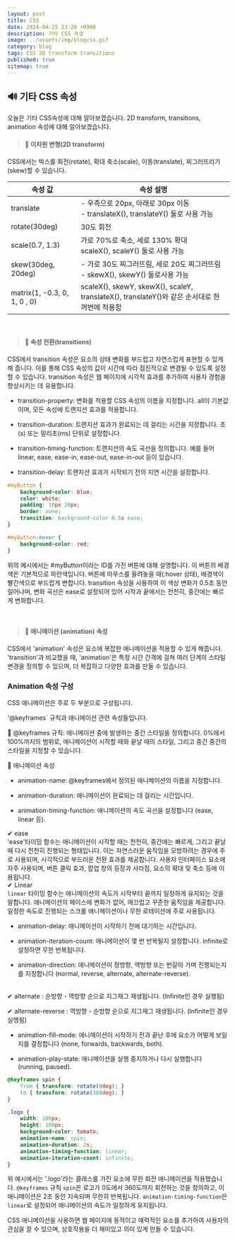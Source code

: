 ```yaml
---
layout: post
title: CSS
date: 2024-04-25 23:20 +0900
description: 기타 CSS 속성
image: ../assets/img/blogcss.gif
category: blog
tags: CSS 2D transform transitions
published: true
sitemap: true
---
```


## 🔊 기타 CSS 속성

오늘은 기타 CSS속성에 대해 알아보겠습니다.
2D transform, transitions, animation 속성에 대해 알아보겠습니다.

> #### 📍 이차원 변형(2D transform)

CSS에서는 박스를 회전(rotate), 확대 축소(scale), 이동(translate), 찌그러뜨리기(skew)할 수 있습니다.


|속성 값|속성 설명|
|------|---|
|translate|- 우측으로 20px, 아래로 30px 이동<br> - translateX(), translateY() 둘로 사용 가능|
|rotate(30deg)|30도 회전|
|scale(0.7, 1.3)|가로 70%로 축소, 세로 130% 확대 <br> scaleX(), scaleY() 둘로 사용 가능|
|skew(30deg, 20deg)|- 가로 30도 찌그러뜨림, 세로 20도 찌그러뜨림<br> - skewX(), skewY() 둘로사용 가능|
|matrix(1, -0.3, 0, 1, 0 , 0)|scaleX(), skewY, skewX(), scaleY, translateX(), translateY()와 같은 순서대로 한꺼번에 적용함|
<br>

> #### 📍 속성 전환(transitions)

CSS에서 transition 속성은 요소의 상태 변화를 부드럽고 자연스럽게 표현할 수 있게 해 줍니다. 이를 통해 CSS 속성의 값이 시간에 따라 점진적으로 변경될 수 있도록 설정할 수 있습니다.
transition 속성은 웹 페이지에 시각적 효과를 추가하여 사용자 경험을 향상시키는 데 유용합니다.

* transition-property: 변화를 적용할 CSS 속성의 이름을 지정합니다. all이 기본값이며, 모든 속성에 트랜지션 효과를 적용합니다.

* transition-duration: 트랜지션 효과가 완료되는 데 걸리는 시간을 지정합니다. 초(s) 또는 밀리초(ms) 단위로 설정합니다.

* transition-timing-function: 트랜지션의 속도 곡선을 정의합니다. 예를 들어 linear, ease, ease-in, ease-out, ease-in-out 등이 있습니다.

* transition-delay: 트랜지션 효과가 시작되기 전의 지연 시간을 설정합니다.

````css
#myButton {
    background-color: blue;
    color: white;
    padding: 10px 20px;
    border: none;
    transition: background-color 0.5s ease;
}

#myButton:hover {
    background-color: red;
}
````
위의 예시에서는 #myButton이라는 ID를 가진 버튼에 대해 설명합니다. 이 버튼의 배경색은 기본적으로 파란색입니다. 버튼에 마우스를 올려놓을 때(:hover 상태), 배경색이 빨간색으로 부드럽게 변합니다. transition 속성을 사용하여 이 색상 변화가 0.5초 동안 일어나며, 변화 곡선은 ease로 설정되어 있어 시작과 끝에서는 천천히, 중간에는 빠르게 변화합니다.

<br>

> #### 📍 애니메이션 (animation) 속성
CSS에서 'animation' 속성은 요소에 복잡한 애니메이션을 적용할 수 있게 해줍니다.
'transition'과 비교했을 때, 'animation'은 특정 시간 간격에 걸쳐 여러 단계의 스타일 변경을 정의할 수 있으며, 더 복잡하고 다양한 효과를 만들 수 있습니다.

### Animation 속성 구성
CSS 애니메이션은 주로 두 부분으로 구성됩니다.

'@keyframes` 규칙과 애니메이션 관련 속성들입니다.

💞 @keyframes 규칙: 애니메이션 중에 발생하는 중간 스타일을 정의합니다. 0%에서 100%까지의 범위로, 애니메이션이 시작할 때와 끝날 때의 스타일, 그리고 중간 중간의 스타일을 지정할 수 있습니다.

💞 애니메이션 속성<br>

* animation-name: @keyframes에서 정의된 애니메이션의 이름을 지정합니다.

* animation-duration: 애니메이션이 완료되는 데 걸리는 시간입니다.

* animation-timing-function: 애니메이션의 속도 곡선을 설정합니다 (ease, linear 등).

✔ ease<br>
'ease'타이밍 함수는 애니메이션이 시작할 때는 천천히, 중간에는 빠르게, 그리고 끝날 때 다시 천천히 진행되는 형태입니다. 이는 자연스러운 움직임을 모방하려는 경우에 주로 사용되며, 시각적으로 부드러운 전환 효과를 제공합니다.
사용자 인터페이스 요소에 자주 사용되며, 버튼 클릭 효과, 팝업 창의 등장과 사라짐, 요소의 확대 및 축소 등에 이용됩니다.
<br>
✔ Linear<br>
`linear` 타이밍 함수는 애니메이션의 속도가 시작부터 끝까지 일정하게 유지되는 것을 말합니다. 애니메이션의 페이스에 변화가 없어, 매끄럽고 꾸준한 움직임을 제공합니다.
일정한 속도로 진행되는 스크롤 애니메이션이나 무한 로테이션에 주로 사용됩니다.
<br>

* animation-delay: 애니메이션이 시작하기 전에 대기하는 시간입니다.

* animation-iteration-count: 애니메이션이 몇 번 반복될지 설정합니다. infinite로 설정하면 무한 반복됩니다.

* animation-direction: 애니메이션이 정방향, 역방향 또는 번갈아 가며 진행되는지를 지정합니다 (normal, reverse, alternate, alternate-reverse).
<br>
✔ alternate : 순방향 - 역방향 순으로 지그재그 재생됩니다. (Infinite인 경우 실행됨)

✔ alternate-reverse : 역방향 - 순방향 순으로 지그재그 재생됩니다. (Infinite인 경우 실행됨)


* animation-fill-mode: 애니메이션이 시작하기 전과 끝난 후에 요소가 어떻게 보일지를 결정합니다 (none, forwards, backwards, both).

* animation-play-state: 애니메이션을 실행 중지하거나 다시 실행합니다 (running, paused).


````css
@keyframes spin {
    from { transform: rotate(0deg); }
    to { transform: rotate(360deg); }
}

.logo {
    width: 100px;
    height: 100px;
    background-color: tomato;
    animation-name: spin;
    animation-duration: 2s;
    animation-timing-function: linear;
    animation-iteration-count: infinite;
}
````
위 예시에서는 '.logo'라는 클래스를 가진 요소에 무한 회전 애니메이션을 적용했습니다.
`@keyframes` 규칙 `spin`은 로고가 0도에서 360도까지 회전하는 것을 정의하고, 이 애니메이션은 2초 동안 지속되며 무한히 반복됩니다. `animation-timing-function`은 `linear`로 설정되어 애니메이션의 속도가 일정하게 유지됩니다.

CSS 애니메이션을 사용하면 웹 페이지에 동적이고 매력적인 요소를 추가하여 사용자의 관심을 끌 수 있으며, 상호작용을 더 재미있고 의미 있게 만들 수 있습니다.



